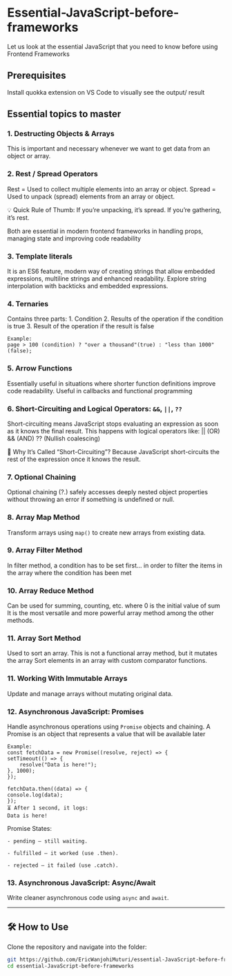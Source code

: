# Essential-JavaScript-before-frameworks
Let us look at the essential JavaScript that you need to know before using Frontend Frameworks

## Prerequisites 
Install quokka extension on VS Code to visually see the output/ result

## Essential topics to master

### 1. Destructing Objects & Arrays
This is important and necessary whenever we want to get data from an object or array.

### 2. Rest / Spread Operators
Rest = Used to collect multiple elements into an array or object.
Spread = Used to unpack (spread) elements from an array or object.

💡 Quick Rule of Thumb:
If you’re unpacking, it’s spread.
If you’re gathering, it’s rest.

Both are essential in modern frontend frameworks in handling props, managing state and improving code readability

### 3. Template literals 
It is an ES6 feature, modern way of creating strings that allow embedded expressions, multiline strings and enhanced readability.
Explore string interpolation with backticks and embedded expressions.

### 4. Ternaries
Contains three parts:
    1. Condition
    2. Results of the operation if the condition is true
    3. Result of the operation if the result is false

    Example:
    page > 100 (condition) ? "over a thousand"(true) : "less than 1000"(false);

### 5. Arrow Functions
Essentially useful in situations where shorter function definitions improve code readability.
Useful in callbacks and functional programming

### 6. Short-Circuiting and Logical Operators: `&&`, `||`, `??` 
Short-circuiting means JavaScript stops evaluating an expression as soon as it knows the final result.
This happens with logical operators like:
    || (OR)
    && (AND)
    ?? (Nullish coalescing)

🧠 Why It’s Called “Short-Circuiting”?
Because JavaScript short-circuits the rest of the expression once it knows the result.

### 7. Optional Chaining 
Optional chaining (?.) safely accesses deeply nested object properties without throwing an error if something is undefined or null.

### 8. Array Map Method
Transform arrays using `map()` to create new arrays from existing data.

### 9. Array Filter Method
In filter method, a condition has to be set first... in order to filter the items in the array where the condition has been met

### 10. Array Reduce Method
Can be used for summing, counting, etc. where 0 is the initial value of sum
It is the most versatile and more powerful array method among the other methods.

### 11. Array Sort Method
Used to sort an array. This is not a functional array method, but it mutates the array
Sort elements in an array with custom comparator functions.

### 11. Working With Immutable Arrays  
Update and manage arrays without mutating original data.

### 12. Asynchronous JavaScript: Promises
Handle asynchronous operations using `Promise` objects and chaining.
A Promise is an object that represents a value that will be available later

    Example:
    const fetchData = new Promise((resolve, reject) => {
    setTimeout(() => {
        resolve("Data is here!");
    }, 1000);
    });

    fetchData.then((data) => {
    console.log(data);
    });
    ⏳ After 1 second, it logs:
    Data is here!

Promise States:

    - pending – still waiting.

    - fulfilled – it worked (use .then).

    - rejected – it failed (use .catch).

### 13. Asynchronous JavaScript: Async/Await  
Write cleaner asynchronous code using `async` and `await`.

---

## 🛠️ How to Use

Clone the repository and navigate into the folder:

```bash
git https://github.com/EricWanjohiMuturi/essential-JavaScript-before-frameworks
cd essential-JavaScript-before-frameworks